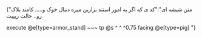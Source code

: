 {"متن شیشه ای":"کد ی که اگر یه امور استند بزارین میره دنبال خوک و..... کامند بلاک رو.. حالت ریپیت  

execute @e[type=armor_stand] ~~~ tp @s ^ ^ ^0.75 facing @e[type=pig]   "}


